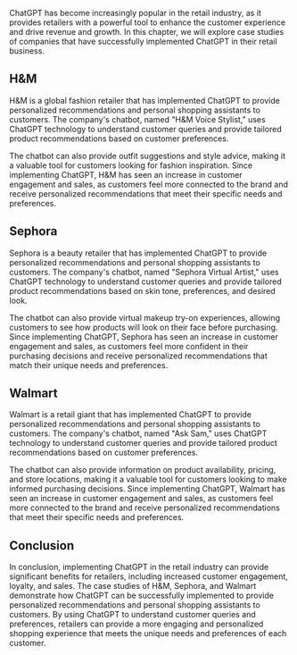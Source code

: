 
ChatGPT has become increasingly popular in the retail industry, as it provides retailers with a powerful tool to enhance the customer experience and drive revenue and growth. In this chapter, we will explore case studies of companies that have successfully implemented ChatGPT in their retail business.

H\&M
----

H\&M is a global fashion retailer that has implemented ChatGPT to provide personalized recommendations and personal shopping assistants to customers. The company's chatbot, named "H\&M Voice Stylist," uses ChatGPT technology to understand customer queries and provide tailored product recommendations based on customer preferences.

The chatbot can also provide outfit suggestions and style advice, making it a valuable tool for customers looking for fashion inspiration. Since implementing ChatGPT, H\&M has seen an increase in customer engagement and sales, as customers feel more connected to the brand and receive personalized recommendations that meet their specific needs and preferences.

Sephora
-------

Sephora is a beauty retailer that has implemented ChatGPT to provide personalized recommendations and personal shopping assistants to customers. The company's chatbot, named "Sephora Virtual Artist," uses ChatGPT technology to understand customer queries and provide tailored product recommendations based on skin tone, preferences, and desired look.

The chatbot can also provide virtual makeup try-on experiences, allowing customers to see how products will look on their face before purchasing. Since implementing ChatGPT, Sephora has seen an increase in customer engagement and sales, as customers feel more confident in their purchasing decisions and receive personalized recommendations that match their unique needs and preferences.

Walmart
-------

Walmart is a retail giant that has implemented ChatGPT to provide personalized recommendations and personal shopping assistants to customers. The company's chatbot, named "Ask Sam," uses ChatGPT technology to understand customer queries and provide tailored product recommendations based on customer preferences.

The chatbot can also provide information on product availability, pricing, and store locations, making it a valuable tool for customers looking to make informed purchasing decisions. Since implementing ChatGPT, Walmart has seen an increase in customer engagement and sales, as customers feel more connected to the brand and receive personalized recommendations that meet their specific needs and preferences.

Conclusion
----------

In conclusion, implementing ChatGPT in the retail industry can provide significant benefits for retailers, including increased customer engagement, loyalty, and sales. The case studies of H\&M, Sephora, and Walmart demonstrate how ChatGPT can be successfully implemented to provide personalized recommendations and personal shopping assistants to customers. By using ChatGPT to understand customer queries and preferences, retailers can provide a more engaging and personalized shopping experience that meets the unique needs and preferences of each customer.

